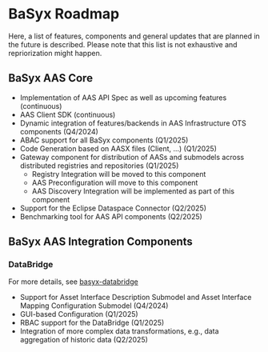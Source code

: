 # BaSyx Roadmap
Here, a list of features, components and general updates that are planned in the future is described. Please note that this list is not exhaustive and repriorization might happen.

## BaSyx AAS Core
- Implementation of AAS API Spec as well as upcoming features (continuous)
- AAS Client SDK (continuous)
- Dynamic integration of features/backends in AAS Infrastructure OTS components (Q4/2024)
- ABAC support for all BaSyx components (Q1/2025)
- Code Generation based on AASX files (Client, ...) (Q1/2025)
- Gateway component for distribution of AASs and submodels across distributed registries and repositories (Q1/2025)
  - Registry Integration will be moved to this component
  - AAS Preconfiguration will move to this component
  - AAS Discovery Integration will be implemented as part of this component 
- Support for the Eclipse Dataspace Connector (Q2/2025)
- Benchmarking tool for AAS API components (Q2/2025)

## BaSyx AAS Integration Components
### DataBridge 
For more details, see [basyx-databridge](https://github.com/eclipse-basyx/basyx-databridge)
- Support for Asset Interface Description Submodel and Asset Interface Mapping Configuration Submodel (Q4/2024)
- GUI-based Configuration (Q1/2025)
- RBAC support for the DataBridge (Q1/2025)
- Integration of more complex data transformations, e.g., data aggregation of historic data (Q2/2025)


